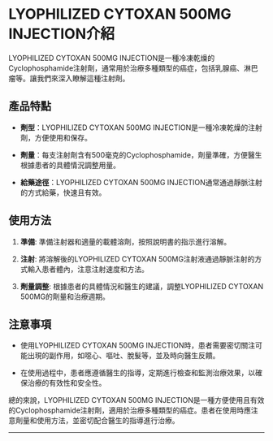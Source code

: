 # LYOPHILIZED CYTOXAN 500MG INJECTION介紹
LYOPHILIZED CYTOXAN 500MG INJECTION是一種冷凍乾燥的Cyclophosphamide注射劑，通常用於治療多種類型的癌症，包括乳腺癌、淋巴瘤等。讓我們來深入瞭解這種注射劑。
## 產品特點
- **劑型**：LYOPHILIZED CYTOXAN 500MG INJECTION是一種冷凍乾燥的注射劑，方便使用和保存。
- **劑量**：每支注射劑含有500毫克的Cyclophosphamide，劑量準確，方便醫生根據患者的具體情況調整用量。
- **給藥途徑**：LYOPHILIZED CYTOXAN 500MG INJECTION通常通過靜脈注射的方式給藥，快速且有效。
## 使用方法
1. **準備**: 準備注射器和適量的載體溶劑，按照說明書的指示進行溶解。
2. **注射**: 將溶解後的LYOPHILIZED CYTOXAN 500MG注射液通過靜脈注射的方式輸入患者體內，注意注射速度和方法。
3. **劑量調整**: 根據患者的具體情況和醫生的建議，調整LYOPHILIZED CYTOXAN 500MG的劑量和治療週期。
## 注意事項
- 使用LYOPHILIZED CYTOXAN 500MG INJECTION時，患者需要密切關注可能出現的副作用，如噁心、嘔吐、脫髮等，並及時向醫生反饋。
- 在使用過程中，患者應遵循醫生的指導，定期進行檢查和監測治療效果，以確保治療的有效性和安全性。
總的來說，LYOPHILIZED CYTOXAN 500MG INJECTION是一種方便使用且有效的Cyclophosphamide注射劑，適用於治療多種類型的癌症。患者在使用時應注意劑量和使用方法，並密切配合醫生的指導進行治療。
---